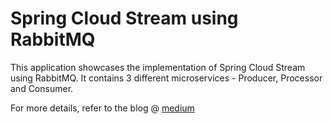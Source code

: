 # Spring Cloud Stream using RabbitMQ
This application showcases the implementation of Spring Cloud Stream using RabbitMQ. It contains 3 different microservices - Producer, Processor and Consumer. 

For more details, refer to the blog @ [medium](https://smoothed9.medium.com/event-driven-microservices-with-spring-cloud-stream-and-rabbitmq-add4166fe223)
